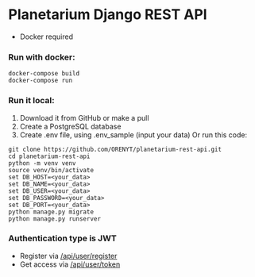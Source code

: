 # Planetarium Django REST API
* Docker required

### Run with docker:
````
docker-compose build
docker-compose run
````
### Run it local:
1. Download it from GitHub or make a pull
2. Create a PostgreSQL database
3. Create .env file, using .env_sample
   (input your data)
Or run this code:
````
git clone https://github.com/ORENYT/planetarium-rest-api.git
cd planetarium-rest-api
python -m venv venv
source venv/bin/activate
set DB_HOST=<your_data>
set DB_NAME=<your_data>
set DB_USER=<your_data>
set DB_PASSWORD=<your_data>
set DB_PORT=<your_data>
python manage.py migrate
python manage.py runserver
````
### Authentication type is JWT
* Register via [/api/user/register](http://127.0.0.1:8000/api/user/token/)
* Get access via [/api/user/token](http://127.0.0.1:8000/api/user/token/)
